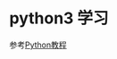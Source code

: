 
# python3 学习

参考[Python教程](https://www.liaoxuefeng.com/wiki/0014316089557264a6b348958f449949df42a6d3a2e542c000)